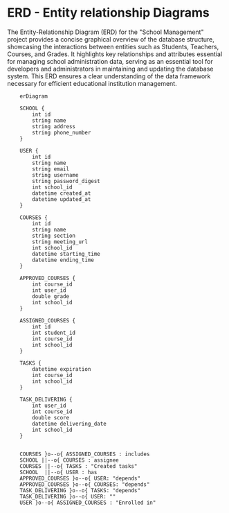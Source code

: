 # ERD - Entity relationship Diagrams

The Entity-Relationship Diagram (ERD) for the "School Management" project provides a concise graphical overview of the database structure, showcasing the interactions between entities such as Students, Teachers, Courses, and Grades. It highlights key relationships and attributes essential for managing school administration data, serving as an essential tool for developers and administrators in maintaining and updating the database system. This ERD ensures a clear understanding of the data framework necessary for efficient educational institution management.

```mermaid
    erDiagram

    SCHOOL {
        int id
        string name
        string address
        string phone_number
    }

    USER {
        int id
        string name
        string email
        string username
        string password_digest
        int school_id
        datetime created_at
        datetime updated_at
    }

    COURSES {
        int id
        string name
        string section
        string meeting_url
        int school_id
        datetime starting_time
        datetime ending_time
    }

    APPROVED_COURSES {
        int course_id
        int user_id
        double grade
        int school_id
    }

    ASSIGNED_COURSES {
        int id
        int student_id
        int course_id
        int school_id
    }

    TASKS {
        datetime expiration
        int course_id
        int school_id
    }

    TASK_DELIVERING {
        int user_id
        int course_id
        double score
        datetime delivering_date
        int school_id
    }


    COURSES }o--o{ ASSIGNED_COURSES : includes
    SCHOOL ||--o{ COURSES : assignee
    COURSES ||--o{ TASKS : "Created tasks"
    SCHOOL  ||--o{ USER : has
    APPROVED_COURSES }o--o{ USER: "depends"
    APPROVED_COURSES }o--o{ COURSES: "depends"
    TASK_DELIVERING }o--o{ TASKS: "depends"
    TASK_DELIVERING }o--o{ USER: ""
    USER }o--o{ ASSIGNED_COURSES : "Enrolled in"


```
